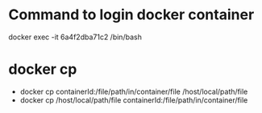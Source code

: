 # Command to login docker container
docker exec -it 6a4f2dba71c2 /bin/bash
# docker cp
* docker cp containerId:/file/path/in/container/file /host/local/path/file
* docker cp /host/local/path/file containerId:/file/path/in/container/file
